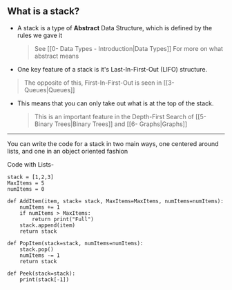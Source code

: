 ## What is a stack?

- A stack is a type of **Abstract** Data Structure, which is defined by the rules we gave it
	>See [[0- Data Types - Introduction|Data Types]] For more on what abstract means

- One key feature of a stack is it's Last-In-First-Out (LIFO) structure.
> The opposite of this, First-In-First-Out is seen in [[3- Queues|Queues]]

- This means that you can only take out what is at the top of the stack.
	> This is an important feature in the Depth-First Search of [[5- Binary Trees|Binary Trees]] and [[6- Graphs|Graphs]] 


-----------------------------------------------------


You can write the code for a stack in two main ways, one centered around lists, and one in an object oriented fashion

Code with Lists-

```
stack = [1,2,3]
MaxItems = 5
numItems = 0

def AddItem(item, stack= stack, MaxItems=MaxItems, numItems=numItems):
    numItems += 1
    if numItems > MaxItems:
        return print("Full")
    stack.append(item)
    return stack
    
def PopItem(stack=stack, numItems=numItems):
    stack.pop()
    numItems -= 1
    return stack
  
def Peek(stack=stack):
    print(stack[-1])


```


